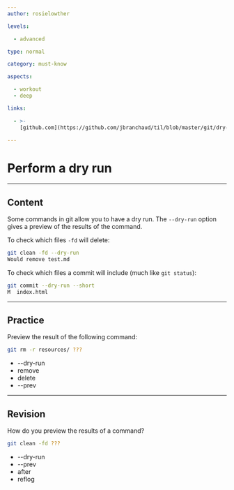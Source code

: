 ```yaml
---
author: rosielowther

levels:

  - advanced

type: normal

category: must-know

aspects:

  - workout
  - deep

links:

  - >-
    [github.com](https://github.com/jbranchaud/til/blob/master/git/dry-runs-in-git.md){website}

---
```

# Perform a dry run

---
## Content

Some commands in git allow you to have a dry run. The `--dry-run` option gives a preview of the results of the command.

To check which files `-fd` will delete:
```bash
git clean -fd --dry-run
Would remove test.md
```

To check which files a commit will include (much like `git status`):
```bash
git commit --dry-run --short
M  index.html
```

---
## Practice

Preview the result of the following command:
```bash
git rm -r resources/ ???
```

* --dry-run
* remove
* delete
* --prev

---
## Revision

How do you preview the results of a command?
```bash
git clean -fd ???
```

* --dry-run
* --prev
* after
* reflog
 
 
